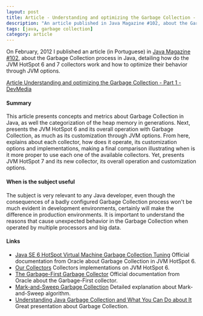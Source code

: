 ```yaml
---
layout: post
title: Article - Understanding and optimizing the Garbage Collection - Part 1 [pt]
description: "An article published in Java Magazine #102, about the Garbage Collection process in Java, detailing how do the JVM HotSpot 6 and 7 collectors work and how to optimize their behavior through JVM options."
tags: [java, garbage collection]
category: article
---
```


On February, 2012 I published an article (in Portuguese) in [Java Magazine #102](http://www.devmedia.com.br/revista-java-magazine-102/24079), about the Garbage Collection process in Java, detailing how do the JVM HotSpot 6 and 7 collectors work and how to optimize their behavior through JVM options.

[Article Understanding and optimizing the Garbage Collection - Part 1 - DevMedia](http://www.devmedia.com.br/garbage-collection-entendendo-e-otimizando-revista-java-magazine-102-parte-1/24082)

#### Summary
This article presents concepts and metrics about Garbage Collection in Java, as well the categorization of the heap memory in generations. Next, presents the JVM HotSpot 6 and its overall operation with Garbage Collection, as much as its customization through JVM options. From here, explains about each collector, how does it operate, its customization options and implementations, making a final comparison illustrating when is it more proper to use each one of the available collectors. Yet, presents JVM HotSpot 7 and its new collector, its overall operation and customization options.

#### When is the subject useful
The subject is very relevant to any Java developer, even though the consequences of a badly configured Garbage Collection process won't be much evident in development environments, certainly will make the difference in production environments. It is important to understand the reasons that cause unexpected behavior in the Garbage Collection when operated by multiple processors and big data.

#### Links
 * [Java SE 6 HotSpot Virtual Machine Garbage Collection Tuning](http://www.oracle.com/technetwork/java/javase/gc-tuning-6-140523.html) Official documentation from Oracle about Garbage Collection in JVM HotSpot 6.
 * [Our Collectors](http://blogs.oracle.com/jonthecollector/entry/our_collectors) Collectors implementations on JVM HotSpot 6.
 * [The Garbage-First Garbage Collector](http://www.oracle.com/technetwork/java/javase/tech/g1-intro-jsp-135488.html) Official documentation from Oracle about the Garbage-First collector.
 * [Mark-and-Sweep Garbage Collection](http://www.brpreiss.com/books/opus5/html/page424.html) Detailed explanation about Mark-and-Sweep algorithm.
 * [Understanding Java Garbage Collection and What You Can Do about It](http://www.infoq.com/presentations/Understanding-Java-Garbage-Collection) Great presentation about Garbage Collection.
